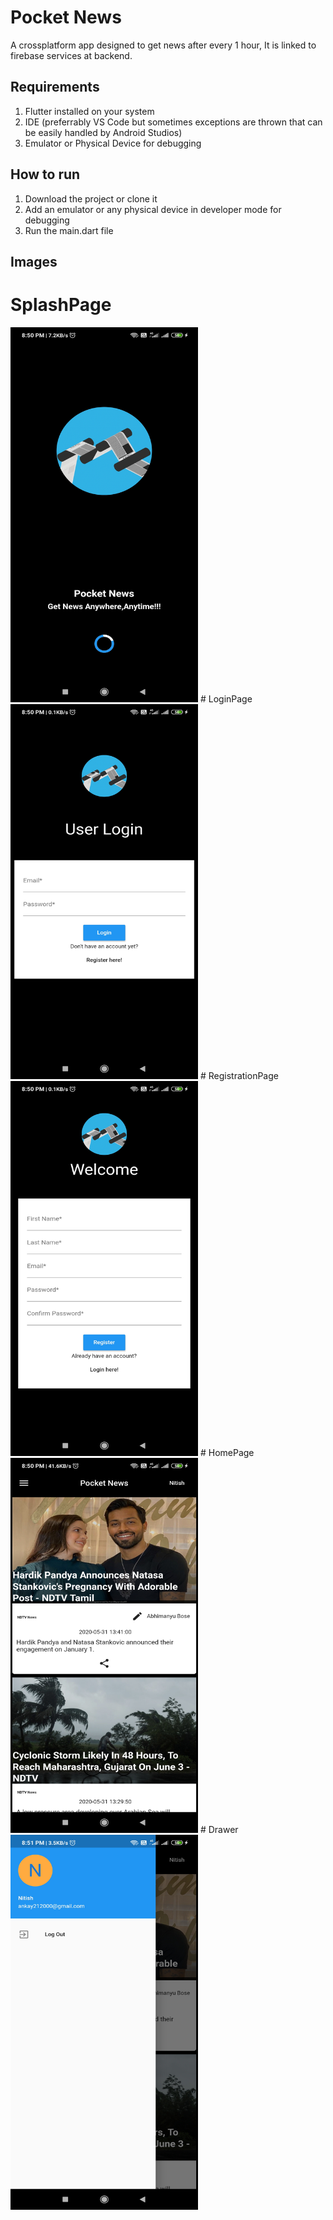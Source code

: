 # Pocket News
A crossplatform app designed to get news after every 1 hour,
It is linked to firebase services at backend.
## Requirements
1. Flutter installed on your system
2. IDE (preferrably VS Code but sometimes exceptions are thrown that can be easily handled by Android Studios)
3. Emulator or Physical Device for debugging
## How to run
1. Download the project or clone it
2. Add an emulator or any physical device in developer mode for debugging
3. Run the main.dart file
## Images
# SplashPage
<img src="Screenshot_2020-05-31-20-50-12-373_com.example.news.jpg" width=300 height=600>
# LoginPage
<img src="Screenshot_2020-05-31-20-50-16-346_com.example.news.jpg" width=300 height=600>
# RegistrationPage
<img src="Screenshot_2020-05-31-20-50-50-288_com.example.news.jpg" width=300 height=600>
# HomePage
<img src="Screenshot_2020-05-31-20-50-37-015_com.example.news.jpg" width=300 height=600>
# Drawer
<img src="Screenshot_2020-05-31-20-51-09-269_com.example.news.jpg" width=300 height=600>
